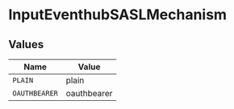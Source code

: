 # InputEventhubSASLMechanism


## Values

| Name          | Value         |
| ------------- | ------------- |
| `PLAIN`       | plain         |
| `OAUTHBEARER` | oauthbearer   |